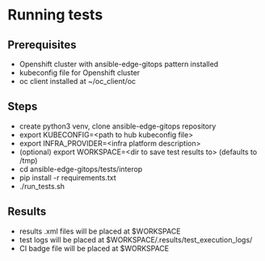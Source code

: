# Running tests

## Prerequisites

* Openshift cluster with ansible-edge-gitops pattern installed
* kubeconfig file for Openshift cluster
* oc client installed at ~/oc_client/oc

## Steps

* create python3 venv, clone ansible-edge-gitops repository
* export KUBECONFIG=\<path to hub kubeconfig file>
* export INFRA_PROVIDER=\<infra platform description>
* (optional) export WORKSPACE=\<dir to save test results to> (defaults to /tmp)
* cd ansible-edge-gitops/tests/interop
* pip install -r requirements.txt
* ./run_tests.sh

## Results

* results .xml files will be placed at $WORKSPACE
* test logs will be placed at $WORKSPACE/.results/test_execution_logs/
* CI badge file will be placed at $WORKSPACE
